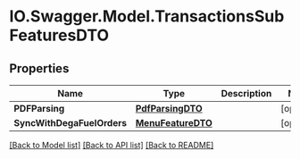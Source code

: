 # IO.Swagger.Model.TransactionsSubFeaturesDTO
## Properties

Name | Type | Description | Notes
------------ | ------------- | ------------- | -------------
**PDFParsing** | [**PdfParsingDTO**](PdfParsingDTO.md) |  | [optional] 
**SyncWithDegaFuelOrders** | [**MenuFeatureDTO**](MenuFeatureDTO.md) |  | [optional] 

[[Back to Model list]](../README.md#documentation-for-models) [[Back to API list]](../README.md#documentation-for-api-endpoints) [[Back to README]](../README.md)

